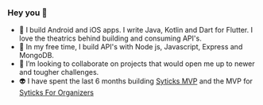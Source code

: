 ### Hey you 👋



- 🔭 I build Android and iOS apps. I write Java, Kotlin and Dart for Flutter. I love the theatrics behind building and consuming API's.
- 🌱 In my free time, I build API's with Node js, Javascript, Express and MongoDB.
- 👯 I’m looking to collaborate on projects that would open me up to newer and tougher challenges.
- 👽 I have spent the last 6 months building [Syticks MVP](https://play.google.com/store/apps/details?id=com.app.syticks) and the MVP for [Syticks For Organizers](https://play.google.com/store/apps/details?id=com.app.syticks_organizers)


